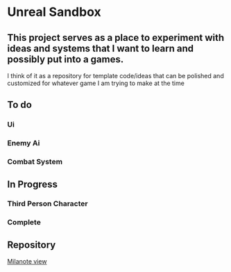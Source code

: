 # Unreal Sandbox

## This project serves as a place to experiment with ideas and systems that I want to learn and possibly put into a games.
I think of it as a repository for template code/ideas that can be polished and customized for whatever game I am trying to make at the time
 
 
 

## To do

### Ui

### Enemy Ai

### Combat System

## In Progress

### Third Person Character

### Complete

## Repository

[Milanote view](https://app.milanote.com/1Lo7yg1CtfdMcz/unreal-sandbox)
